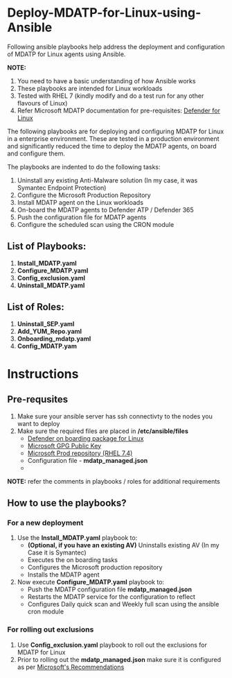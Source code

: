 # Deploy-MDATP-for-Linux-using-Ansible
Following ansible playbooks help address the deployment and configuration of MDATP for Linux agents using Ansible.

**NOTE:** 
1. You need to have a basic understanding of how Ansible works
2. These playbooks are intended for Linux workloads
3. Tested with RHEL 7 (kindly modify and do a test run for any other flavours of Linux)
4. Refer Microsoft MDATP documentation for pre-requisites: [Defender for Linux](https://docs.microsoft.com/en-us/microsoft-365/security/defender-endpoint/microsoft-defender-endpoint-linux?view=o365-worldwide)

The following playbooks are for deploying and configuring MDATP for Linux in a enterprise environment. These are tested in a production environment and significantly reduced the time to deploy the MDATP agents, on board and configure them.

The playbooks are indented to do the following tasks:
1. Uninstall any existing Anti-Malware solution (In my case, it was Symantec Endpoint Protection)
2. Configure the Microsoft Production Repository
3. Install MDATP agent on the Linux workloads
4. On-board the MDATP agents to Defender ATP / Defender 365
5. Push the configuration file for MDATP agents
6. Configure the scheduled scan using the CRON module


## List of Playbooks:
1. **Install_MDATP.yaml**
2. **Configure_MDATP.yaml**
3. **Config_exclusion.yaml**
4. **Uninstall_MDATP.yaml**

## List of Roles:
1. **Uninstall_SEP.yaml**
2. **Add_YUM_Repo.yaml**
3. **Onboarding_mdatp.yaml**
4. **Config_MDATP.yam**

# Instructions

## Pre-requsites
1. Make sure your ansible server has ssh connectivty to the nodes you want to deploy
2. Make sure the required files are placed in **/etc/ansible/files**
   - [Defender on boarding package for Linux](https://docs.microsoft.com/en-us/microsoft-365/security/defender-endpoint/linux-install-manually?view=o365-worldwide#download-the-onboarding-package)
   - [Microsoft GPG Public Key](https://packages.microsoft.com/keys/microsoft.asc)
   - [Microsoft Prod repository (RHEL 7.4)](https://packages.microsoft.com/config/rhel/7.4/packages-microsoft-prod.rpm)
   - Configuration file - **mdatp_managed.json**
   - 
**NOTE:** refer the comments in playbooks / roles for additional requirements

## How to use the playbooks?
### For a new deployment
1. Use the **Install_MDATP.yaml** playbook to:
   - **(Optional, if you have an existing AV)** Uninstalls existing AV (In my Case it is Symantec)
   - Executes the on boarding tasks
   - Configures the Microsoft production repository
   - Installs the MDATP agent
2. Now execute **Configure_MDATP.yaml** playbook to:
   - Push the MDATP configuration file **mdatp_managed.json**
   - Restarts the MDATP service for the configuration to reflect
   - Configures Daily quick scan and Weekly full scan using the ansible cron module

### For rolling out exclusions
1. Use **Config_exclusion.yaml** playbook to roll out the exclusions for MDATP for Linux
2. Prior to rolling out the **mdatp_managed.json** make sure it is configured as per [Microsoft's Recommendations](https://docs.microsoft.com/en-us/microsoft-365/security/defender-endpoint/linux-preferences?view=o365-worldwide#full-configuration-profile-example)
